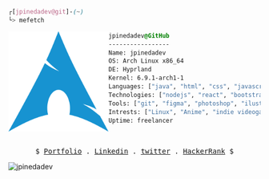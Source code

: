 ```css
┌[jpinedadev@git]-(~)
└> mefetch
```


<div style="display:block;text-align:left"><img align="left" src="https://raw.githubusercontent.com/jpinedadev/jpinedadev/main/archlinux-logo3.png" border="0" style="width:auto; height:200px;">
  
  ```css
  jpinedadev@GitHub
  -----------------
  Name: jpinedadev
  OS: Arch Linux x86_64 
  DE: Hyprland 
  Kernel: 6.9.1-arch1-1
  Languages: ["java", "html", "css", "javascript", "python", "sql"]
  Technologies: ["nodejs", "react", "bootstrap", "tailwind", "sass"]
  Tools: ["git", "figma", "photoshop", "ilustrator", "gimp", "inkscape"]
  Intrests: ["Linux", "Anime", "indie videogames"]  
  Uptime: freelancer
  ```
</div>

<br />
<p align="center">
  <samp>
    $   <a href="https://jpinedadev.github.io/" target="_blank">Portfolio</a> .
    <a href="https://linkedin.com/in/jpinedadev" target="_blank">Linkedin</a> .
    <a href="https://twitter.com/Jpinedadev" target="_blank">twitter</a> .
    <a href="https://www.hackerrank.com/jpinedadev" target="_blank">HackerRank</a> $
  </samp>
  <p align="left"> <img src="https://komarev.com/ghpvc/?username=jpinedadev&label=Profile%20views&color=0e75b6&style=flat" alt="jpinedadev" /> </p>
</p>
